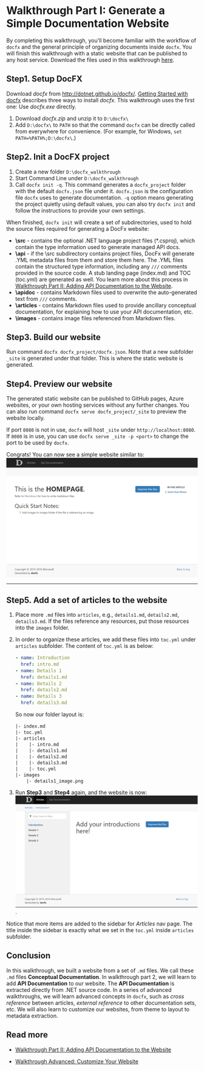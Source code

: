Walkthrough Part I: Generate a Simple Documentation Website
===================================

By completing this walkthrough, you'll become familiar with the workflow of `docfx` and the general principle of organizing documents inside `docfx`. You will finish this walkthrough with a static website that can be published to any host service. Download the files used in this walkthrough [here](artifacts/walkthrough1.zip).

Step1. Setup DocFX
------------------------
Download *docfx* from http://dotnet.github.io/docfx/. [Getting Started with docfx](http://dotnet.github.io/docfx/tutorial/docfx_getting_started.html#2-use-docfx-exe-directly) describes three ways to install *docfx*. This walkthrough uses the first one: Use *docfx.exe* directly.

1. Download *docfx.zip* and unzip it to `D:\docfx\`
2. Add `D:\docfx\` to `PATH` so that the command `docfx` can be directly called from everywhere for convenience. (For example, for Windows, `set PATH=%PATH%;D:\docfx\`.)

Step2. Init a DocFX project
---------------------------
1. Create a new folder `D:\docfx_walkthrough`
2. Start Command Line under `D:\docfx_walkthrough`
3. Call `docfx init -q`. This command generates a `docfx_project` folder with the default `docfx.json` file under it. `docfx.json` is the configuration file `docfx` uses to generate documentation. `-q` option means generating the project quietly using default values, you can also try `docfx init` and follow the instructions to provide your own settings.

When finished, `docfx init` will create a set of subdirectories, used to hold the source files required for generating a DocFx website:

- **\src** - contains the optional .NET language project files (\*.csproj), which contain the type information used to generate managed API docs.  
- **\api** - if the \src subdirectory contains project files, DocFx will generate .YML metadata files from them and store them here. The .YML files contain the structured type information, including any `///` comments provided in the source code. A stub landing page (index.md) and TOC (toc.yml) are generated as well. You learn more about this process in [Walkthrough Part II: Adding API Documentation to the Website](walkthrough_create_a_docfx_project_2.md).
- **\apidoc** - contains Markdown files used to overwrite the auto-generated text from `///` comments.
- **\articles** - contains Markdown files used to provide ancillary conceptual documentation, for explaining how to use your API documentation, etc.
- **\images** - contains image files referenced from Markdown files.

Step3. Build our website
-----------------------
Run command `docfx docfx_project/docfx.json`. Note that a new subfolder `_site` is generated under that folder. This is where the static website is generated.

Step4. Preview our website
-------------------------
The generated static website can be published to GitHub pages, Azure websites, or your own hosting services without any further changes. You can also run command `docfx serve docfx_project/_site` to preview the website locally.

If port `8080` is not in use, `docfx` will host `_site` under `http://localhost:8080`. If `8080` is in use, you can use `docfx serve _site -p <port>` to change the port to be used by `docfx`.

Congrats! You can now see a simple website similar to:
![Homepage](images/walkthrough_simple_homepage.png)

----------------------

Step5. Add a set of articles to the website
-------------------------
1. Place more `.md` files into `articles`, e.g., `details1.md`, `details2.md`, `details3.md`. If the files reference any resources, put those resources into the `images` folder.
2. In order to organize these articles, we add these files into `toc.yml` under `articles` subfolder. The content of `toc.yml` is as below:

    ```yml
    - name: Introduction
      href: intro.md
    - name: Details 1
      href: details1.md
    - name: Details 2
      href: details2.md
    - name: Details 3
      href: details3.md
    ```
    
    So now our folder layout is:
    ```
    |- index.md
    |- toc.yml
    |- articles
    |    |- intro.md
    |    |- details1.md
    |    |- details2.md
    |    |- details3.md
    |    |- toc.yml
    |- images
        |- details1_image.png
    ```
4. Run **Step3** and **Step4** again, and the website is now:
![Step7](images/walkthrough_step5.png).

Notice that more items are added to the sidebar for *Articles* nav page. The title inside the sidebar is exactly what we set in the `toc.yml` inside `articles` subfolder.

Conclusion
---------
In this walkthrough, we built a website from a set of `.md` files. We call these `.md` files **Conceptual Documentation**. In walkthrough part 2, we will learn to add **API Documentation** to our website. The **API Documentation** is extracted directly from .NET source code. In a series of advanced walkthroughs, we will learn advanced concepts in `docfx`, such as *cross reference* between articles, *external reference* to other documentation sets, etc. We will also learn to customize our websites, from theme to layout to metadata extraction.

Read more
---------
* [Walkthrough Part II: Adding API Documentation to the Website](walkthrough_create_a_docfx_project_2.md)

* [Walkthrough Advanced: Customize Your Website](advanced_walkthrough.md)
